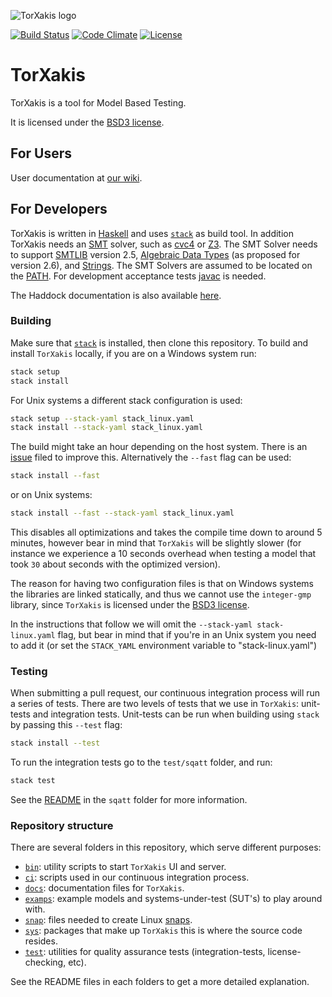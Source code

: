 ![TorXakis logo](https://git.io/vFvfj "TorXakis")

[![Build Status](https://semaphoreci.com/api/v1/capitanbatata/torxakis/branches/develop/shields_badge.svg)](https://semaphoreci.com/capitanbatata/torxakis)
[![Code Climate](https://codeclimate.com/github/TorXakis/TorXakis/badges/gpa.svg)](https://codeclimate.com/github/TorXakis/TorXakis) [![License](https://img.shields.io/badge/License-BSD%203--Clause-blue.svg)](https://opensource.org/licenses/BSD-3-Clause)

# TorXakis

TorXakis is a tool for Model Based Testing.

It is licensed under the [BSD3 license](LICENSE).

## For Users
User documentation at [our wiki](https://github.com/TorXakis/TorXakis/wiki).

## For Developers

TorXakis is written in [Haskell](https://www.haskell.org) and
uses [`stack`][9] as build tool. In addition
TorXakis needs an [SMT][1] solver, such as [cvc4][2] or [Z3][3]. The SMT Solver
needs to support [SMTLIB][4] version 2.5, [Algebraic Data Types][5] (as
proposed for version 2.6), and [Strings][6]. The SMT Solvers are assumed to be
located on the [PATH][7]. For development acceptance tests [javac][8] is needed.

The Haddock documentation is also
available [here](https://torxakis.github.io/TorXakis/doc/index.html).

### Building

Make sure that [`stack`][10] is installed, then clone this repository. To build
and install `TorXakis` locally, if you are on a Windows system run:

```sh
stack setup
stack install
```

For Unix systems a different stack configuration is used:

```sh
stack setup --stack-yaml stack_linux.yaml
stack install --stack-yaml stack_linux.yaml
```

The build might take an hour depending on the host system. There is
an [issue][11] filed to improve this. Alternatively the `--fast` flag can be
used:

```sh
stack install --fast
```

or on Unix systems:

```sh
stack install --fast --stack-yaml stack_linux.yaml
```

This disables all optimizations and takes the compile time down to
around 5 minutes, however bear in mind that `TorXakis` will be slightly slower
(for instance we experience a 10 seconds overhead when testing a model that
took `30` about seconds with the optimized version).

The reason for having two configuration files is that on Windows systems the
libraries are linked statically, and thus we cannot use the `integer-gmp`
library, since `TorXakis` is licensed under the [BSD3 license](LICENSE).

In the instructions that follow we will omit the `--stack-yaml
stack-linux.yaml` flag, but bear in mind that if you're in an Unix system you
need to add it (or set the `STACK_YAML` environment variable to
"stack-linux.yaml")

### Testing

When submitting a pull request, our continuous integration process will run a
series of tests. There are two levels of tests that we use in `TorXakis`:
unit-tests and integration tests. Unit-tests can be run when building using
`stack` by passing this `--test` flag:

```sh
stack install --test
```

To run the integration tests go to the `test/sqatt` folder, and run:

```sh
stack test
```

See the [README](test/sqatt/README.md) in the `sqatt` folder for more
information.

### Repository structure

There are several folders in this repository, which serve different purposes:

- [`bin`](bin/): utility scripts to start `TorXakis` UI and server.
- [`ci`](ci/): scripts used in our continuous integration process.
- [`docs`](docs/): documentation files for `TorXakis`.
- [`examps`](examps/): example models and systems-under-test (SUT's) to play
  around with.
- [`snap`](snap/): files needed to create Linux [snaps][12].
- [`sys`](sys/): packages that make up `TorXakis` this is where the source code
  resides.
- [`test`](test/): utilities for quality assurance tests (integration-tests,
  license-checking, etc).

See the README files in each folders to get a more detailed explanation.

[1]: https://en.wikipedia.org/wiki/Satisfiability_modulo_theories
[2]: http://cvc4.cs.stanford.edu/web/
[3]: https://github.com/Z3Prover/z3
[4]: http://smtlib.cs.uiowa.edu/
[5]: https://en.wikipedia.org/wiki/Algebraic_data_type
[6]: http://cvc4.cs.stanford.edu/wiki/Strings
[7]: https://en.wikipedia.org/wiki/PATH_(variable)
[8]: https://www.oracle.com/technetwork/java/javase/downloads/jdk8-downloads-2133151.html
[9]: https://www.haskellstack.org
[10]: https://docs.haskellstack.org/en/stable/install_and_upgrade/
[11]: https://github.com/TorXakis/TorXakis/issues/40
[12]: https://www.ubuntu.com/desktop/snappy
